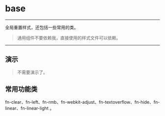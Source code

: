 # base

---

全局重置样式，还包括一些常用的类。

> 通用组件不要依赖我，直接使用的样式文件可以依赖。

---

## 演示

> 不需要演示了。

## 常用功能类

fn-clear、fn-left、fn-rmb、fn-webkit-adjust、fn-textoverflow、fn-hide、fn-linear、fn-linear-light 。
